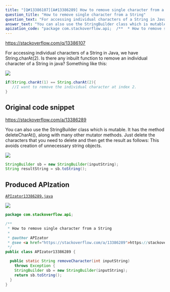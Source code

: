 ```yaml
---
title: "[Q#13386107][A#13386289] How to remove single character from a String"
question_title: "How to remove single character from a String"
question_text: "For accessing individual characters of a String in Java, we have String.charAt(2). Is there any inbuilt function to remove an individual character of a String in java? Something like this:"
answer_text: "You can also use the StringBuilder class which is mutable. It has the method deleteCharAt(), along with many other mutator methods. Just delete the characters that you need to delete and then get the result as follows: This avoids creation of unnecessary string objects."
apization_code: "package com.stackoverflow.api;  /**  * How to remove single character from a String  *  * @author APIzator  * @see <a href=\"https://stackoverflow.com/a/13386289\">https://stackoverflow.com/a/13386289</a>  */ public class APIzator13386289 {    public static String removeCharacter(int inputString)     throws Exception {     StringBuilder sb = new StringBuilder(inputString);     return sb.toString();   } }"
---
```


https://stackoverflow.com/q/13386107

For accessing individual characters of a String in Java, we have String.charAt(2). Is there any inbuilt function to remove an individual character of a String in java?
Something like this:


<div class="code-logo"><img src="/stackoverflow.png" /></div>

```java
if(String.charAt(1) == String.charAt(2){
   //I want to remove the individual character at index 2. 
}
```


## Original code snippet

https://stackoverflow.com/a/13386289

You can also use the StringBuilder class which is mutable.
It has the method deleteCharAt(), along with many other mutator methods.
Just delete the characters that you need to delete and then get the result as follows:
This avoids creation of unnecessary string objects.

<div class="code-logo"><img src="/stackoverflow.png" /></div>

```java
StringBuilder sb = new StringBuilder(inputString);
String resultString = sb.toString();
```

## Produced APIzation

[`APIzator13386289.java`](https://github.com/pasqualesalza/apization-temp/raw/main/data/search/APIzator13386289.java)

<div class="code-logo"><img src="/apizator.png" /></div>

```java
package com.stackoverflow.api;

/**
 * How to remove single character from a String
 *
 * @author APIzator
 * @see <a href="https://stackoverflow.com/a/13386289">https://stackoverflow.com/a/13386289</a>
 */
public class APIzator13386289 {

  public static String removeCharacter(int inputString)
    throws Exception {
    StringBuilder sb = new StringBuilder(inputString);
    return sb.toString();
  }
}

```